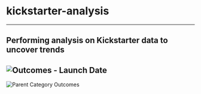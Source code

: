 # kickstarter-analysis
---
Performing analysis on Kickstarter data to uncover trends
---
![Outcomes - Launch Date](https://user-images.githubusercontent.com/71467282/95002112-8d635100-059e-11eb-8753-6700ee586fbd.png)
---
![Parent Category Outcomes](https://user-images.githubusercontent.com/71467282/95002115-95bb8c00-059e-11eb-8a50-7d8e8df7f700.png)
